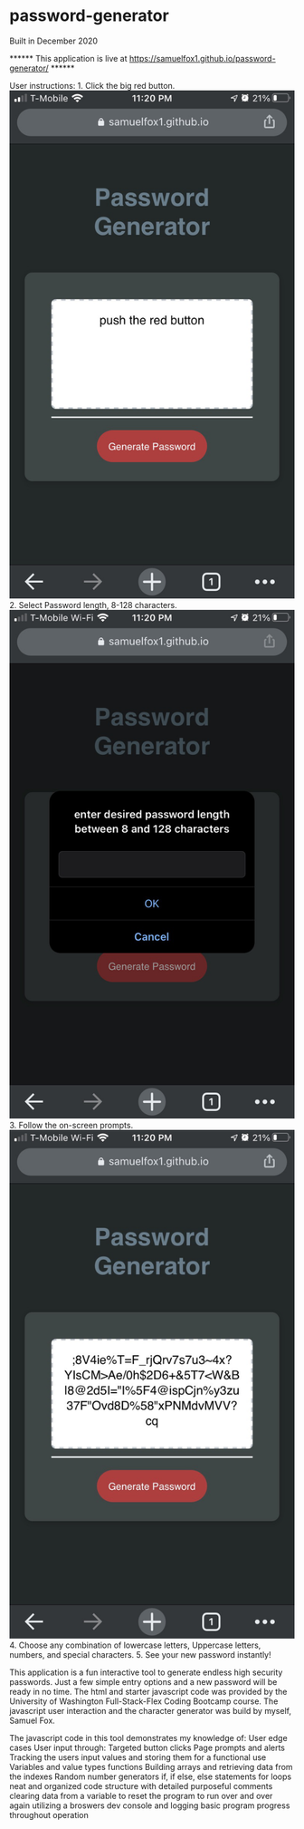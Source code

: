 # password-generator
Built in December 2020 

****** This application is live at https://samuelfox1.github.io/password-generator/ ******


User instructions:
    1.  Click the big red button.                    ![home screen](assets/screenshots/01-home-screen.png)
    2.  Select Password length, 8-128 characters.    ![select options](assets/screenshots/02-follow-prompts.png)
    3.  Follow the on-screen prompts.                ![generate password](assets/screenshots/03-generate-new-password.png)
    4.  Choose any combination of lowercase letters, Uppercase letters, numbers, and special characters.
    5.  See your new password instantly!


This application is a fun interactive tool to generate endless high security passwords.
Just a few simple entry options and a new password will be ready in no time.
The html and starter javascript code was provided by the University of Washington Full-Stack-Flex Coding Bootcamp course.
The javascript user interaction and the character generator was build by myself, Samuel Fox.


The javascript code in this tool demonstrates my knowledge of:
    User edge cases
    User input through:
        Targeted button clicks 
        Page prompts and alerts
    Tracking the users input values and storing them for a functional use
    Variables and value types
    functions
    Building arrays and retrieving data from the indexes
    Random number generators
    if, if else, else statements
    for loops
    neat and organized code structure with detailed purposeful comments
    clearing data from a variable to reset the program to run over and over again
    utilizing a broswers dev console and logging basic program progress throughout operation

    
    